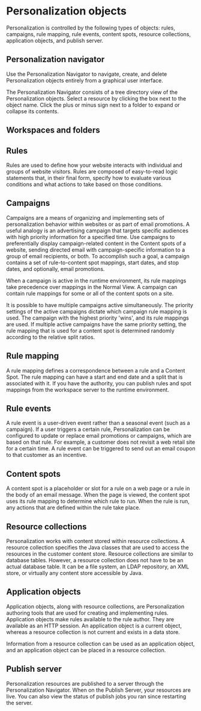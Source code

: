 # Personalization objects


Personalization is controlled by the following types of objects: rules, campaigns, rule mapping, rule events, content spots, resource collections, application objects, and publish server.

## Personalization navigator

Use the Personalization Navigator to navigate, create, and delete Personalization objects entirely from a graphical user interface.

The Personalization Navigator consists of a tree directory view of the Personalization objects. Select a resource by clicking the box next to the object name. Click the plus or minus sign next to a folder to expand or collapse its contents.

## Workspaces and folders

## Rules

Rules are used to define how your website interacts with individual and groups of website visitors. Rules are composed of easy-to-read logic statements that, in their final form, specify how to evaluate various conditions and what actions to take based on those conditions.

## Campaigns

Campaigns are a means of organizing and implementing sets of personalization behavior within websites or as part of email promotions. A useful analogy is an advertising campaign that targets specific audiences with high priority information for a specified time. Use campaigns to preferentially display campaign-related content in the Content spots of a website, sending directed email with campaign-specific information to a group of email recipients, or both. To accomplish such a goal, a campaign contains a set of rule-to-content spot mappings, start dates, and stop dates, and optionally, email promotions.

When a campaign is active in the runtime environment, its rule mappings take precedence over mappings in the Normal View. A campaign can contain rule mappings for some or all of the content spots on a site.

It is possible to have multiple campaigns active simultaneously. The priority settings of the active campaigns dictate which campaign rule mapping is used. The campaign with the highest priority 'wins', and its rule mappings are used. If multiple active campaigns have the same priority setting, the rule mapping that is used for a content spot is determined randomly according to the relative split ratios.

## Rule mapping

A rule mapping defines a correspondence between a rule and a Content Spot. The rule mapping can have a start and end date and a split that is associated with it. If you have the authority, you can publish rules and spot mappings from the workspace server to the runtime environment.

## Rule events

A rule event is a user-driven event rather than a seasonal event \(such as a campaign\). If a user triggers a certain rule, Personalization can be configured to update or replace email promotions or campaigns, which are based on that rule. For example, a customer does not revisit a web retail site for a certain time. A rule event can be triggered to send out an email coupon to that customer as an incentive.

## Content spots

A content spot is a placeholder or slot for a rule on a web page or a rule in the body of an email message. When the page is viewed, the content spot uses its rule mapping to determine which rule to run. When the rule is run, any actions that are defined within the rule take place.

## Resource collections

Personalization works with content stored within resource collections. A resource collection specifies the Java classes that are used to access the resources in the customer content store. Resource collections are similar to database tables. However, a resource collection does not have to be an actual database table. It can be a file system, an LDAP repository, an XML store, or virtually any content store accessible by Java.

## Application objects

Application objects, along with resource collections, are Personalization authoring tools that are used for creating and implementing rules. Application objects make rules available to the rule author. They are available as an HTTP session. An application object is a current object, whereas a resource collection is not current and exists in a data store.

Information from a resource collection can be used as an application object, and an application object can be placed in a resource collection.

## Publish server

Personalization resources are published to a server through the Personalization Navigator. When on the Publish Server, your resources are live. You can also view the status of publish jobs you ran since restarting the server.

